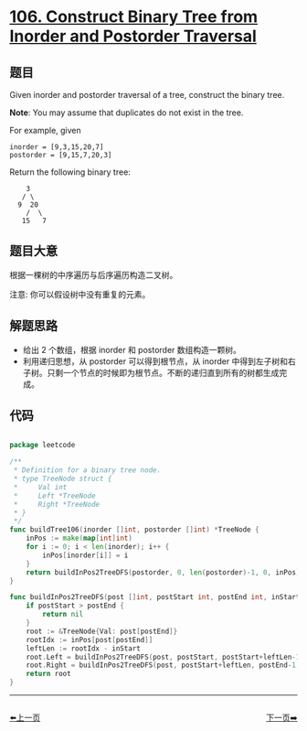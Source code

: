 # [106. Construct Binary Tree from Inorder and Postorder Traversal](https://leetcode.com/problems/construct-binary-tree-from-inorder-and-postorder-traversal/)

## 题目

Given inorder and postorder traversal of a tree, construct the binary tree.

**Note**: You may assume that duplicates do not exist in the tree.

For example, given

    inorder = [9,3,15,20,7]
    postorder = [9,15,7,20,3]

Return the following binary tree:

    	3
       / \
      9  20
        /  \
       15   7


## 题目大意

根据一棵树的中序遍历与后序遍历构造二叉树。

注意:
你可以假设树中没有重复的元素。


## 解题思路

- 给出 2 个数组，根据 inorder 和 postorder 数组构造一颗树。
- 利用递归思想，从 postorder 可以得到根节点，从 inorder 中得到左子树和右子树。只剩一个节点的时候即为根节点。不断的递归直到所有的树都生成完成。


## 代码

```go

package leetcode

/**
 * Definition for a binary tree node.
 * type TreeNode struct {
 *     Val int
 *     Left *TreeNode
 *     Right *TreeNode
 * }
 */
func buildTree106(inorder []int, postorder []int) *TreeNode {
	inPos := make(map[int]int)
	for i := 0; i < len(inorder); i++ {
		inPos[inorder[i]] = i
	}
	return buildInPos2TreeDFS(postorder, 0, len(postorder)-1, 0, inPos)
}

func buildInPos2TreeDFS(post []int, postStart int, postEnd int, inStart int, inPos map[int]int) *TreeNode {
	if postStart > postEnd {
		return nil
	}
	root := &TreeNode{Val: post[postEnd]}
	rootIdx := inPos[post[postEnd]]
	leftLen := rootIdx - inStart
	root.Left = buildInPos2TreeDFS(post, postStart, postStart+leftLen-1, inStart, inPos)
	root.Right = buildInPos2TreeDFS(post, postStart+leftLen, postEnd-1, rootIdx+1, inPos)
	return root
}

```


----------------------------------------------
<div style="display: flex;justify-content: space-between;align-items: center;">
<p><a href="https://books.halfrost.com/leetcode/ChapterFour/0100~0199/0105.Construct-Binary-Tree-from-Preorder-and-Inorder-Traversal/">⬅️上一页</a></p>
<p><a href="https://books.halfrost.com/leetcode/ChapterFour/0100~0199/0107.Binary-Tree-Level-Order-Traversal-II/">下一页➡️</a></p>
</div>
